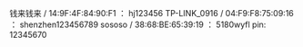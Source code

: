 钱来钱来 / 14:9F:4F:84:90:F1 ： hj123456
TP-LINK_0916 / 04:F9:F8:75:09:16 ： shenzhen123456789
sososo / 38:68:BE:65:39:19 ： 5180wyfl   pin: 12345670





